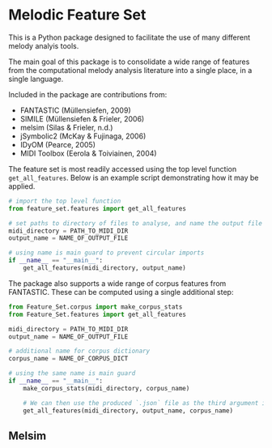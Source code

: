 # Melodic Feature Set

This is a Python package designed to facilitate the use of many different melody analyis tools. 

The main goal of this package is to consolidate a wide range of features from the computational melody analysis literature
into a single place, in a single language.

Included in the package are contributions from:
- FANTASTIC (Müllensiefen, 2009)
- SIMILE (Müllensiefen & Frieler, 2006)
- melsim (Silas & Frieler, n.d.)
- jSymbolic2 (McKay & Fujinaga, 2006)
- IDyOM (Pearce, 2005)
- MIDI Toolbox (Eerola & Toiviainen, 2004)

The feature set is most readily accessed using the top level function `get_all_features`. 
Below is an example script demonstrating how it may be applied.

```py
# import the top level function
from feature_set.features import get_all_features

# set paths to directory of files to analyse, and name the output file
midi_directory = PATH_TO_MIDI_DIR
output_name = NAME_OF_OUTPUT_FILE

# using name is main guard to prevent circular imports
if __name__ == "__main__":
    get_all_features(midi_directory, output_name)
```

The package also supports a wide range of corpus features from FANTASTIC. These can be computed using a single additional step:

```py
from Feature_Set.corpus import make_corpus_stats
from Feature_Set.features import get_all_features

midi_directory = PATH_TO_MIDI_DIR
output_name = NAME_OF_OUTPUT_FILE

# additional name for corpus dictionary
corpus_name = NAME_OF_CORPUS_DICT

# using the same name is main guard
if __name__ == "__main__":
    make_corpus_stats(midi_directory, corpus_name)

    # We can then use the produced `.json` file as the third argument in our `get_all_features` function
    get_all_features(midi_directory, output_name, corpus_name)
```

## Melsim
